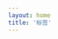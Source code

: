 ```yaml
---
layout: home
title: '标签'
---
```


<script setup>
import Tags from './src/Tags.vue'
</script>

<Tags/>